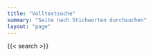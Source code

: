 ```yaml
---
title: "Volltextsuche"
summary: "Seite nach Stichworten durchsuchen"
layout: "page"
---
```


{{< search >}}
